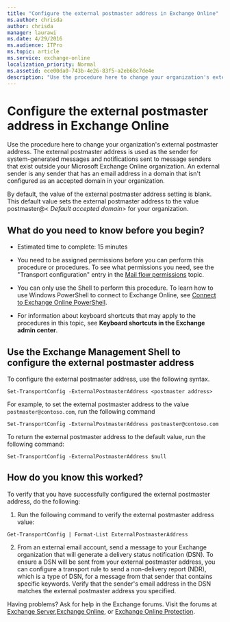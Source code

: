 ```yaml
---
title: "Configure the external postmaster address in Exchange Online"
ms.author: chrisda
author: chrisda
manager: laurawi
ms.date: 4/29/2016
ms.audience: ITPro
ms.topic: article
ms.service: exchange-online
localization_priority: Normal
ms.assetid: ece00da0-743b-4e26-83f5-a2eb68c7de4e
description: "Use the procedure here to change your organization's external postmaster address. The external postmaster address is used as the sender for system-generated messages and notifications sent to message senders that exist outside your Microsoft Exchange Online organization. An external sender is any sender that has an email address in a domain that isn't configured as an accepted domain in your organization."
---
```


# Configure the external postmaster address in Exchange Online

Use the procedure here to change your organization's external postmaster address. The external postmaster address is used as the sender for system-generated messages and notifications sent to message senders that exist outside your Microsoft Exchange Online organization. An external sender is any sender that has an email address in a domain that isn't configured as an accepted domain in your organization.
  
By default, the value of the external postmaster address setting is blank. This default value sets the external postmaster address to the value postmaster@\< _Default accepted domain_\> for your organization.
  
## What do you need to know before you begin?

- Estimated time to complete: 15 minutes
    
- You need to be assigned permissions before you can perform this procedure or procedures. To see what permissions you need, see the "Transport configuration" entry in the [Mail flow permissions](http://technet.microsoft.com/library/f49f4fb5-af75-43cb-900f-c5f7b8cfa143.aspx) topic. 
    
- You can only use the Shell to perform this procedure. To learn how to use Windows PowerShell to connect to Exchange Online, see [Connect to Exchange Online PowerShell](https://go.microsoft.com/fwlink/p/?linkid=396554).
    
- For information about keyboard shortcuts that may apply to the procedures in this topic, see **Keyboard shortcuts in the Exchange admin center**.
    
## Use the Exchange Management Shell to configure the external postmaster address

To configure the external postmaster address, use the following syntax.
  
```
Set-TransportConfig -ExternalPostmasterAddress <postmaster address>

```

For example, to set the external postmaster address to the value  `postmaster@contoso.com`, run the following command
  
```
Set-TransportConfig -ExternalPostmasterAddress postmaster@contoso.com
```

To return the external postmaster address to the default value, run the following command:
  
```
Set-TransportConfig -ExternalPostmasterAddress $null

```

## How do you know this worked?

To verify that you have successfully configured the external postmaster address, do the following:
  
1. Run the following command to verify the external postmaster address value:
    
  ```
  Get-TransportConfig | Format-List ExternalPostmasterAddress
  
  ```

2. From an external email account, send a message to your Exchange organization that will generate a delivery status notification (DSN). To ensure a DSN will be sent from your external postmaster address, you can configure a transport rule to send a non-delivery report (NDR), which is a type of DSN, for a message from that sender that contains specific keywords. Verify that the sender's email address in the DSN matches the external postmaster address you specified. 
    
Having problems? Ask for help in the Exchange forums. Visit the forums at [Exchange Server](https://go.microsoft.com/fwlink/p/?linkId=60612),[Exchange Online](https://go.microsoft.com/fwlink/p/?linkId=267542), or [Exchange Online Protection](https://go.microsoft.com/fwlink/p/?linkId=285351).
  

